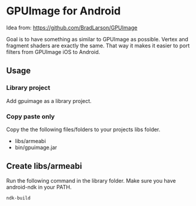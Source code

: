 # GPUImage for Android

Idea from: https://github.com/BradLarson/GPUImage

Goal is to have something as similar to GPUImage as possible. Vertex and fragment shaders are exactly the same. That way it makes it easier to port filters from GPUImage iOS to Android.

## Usage

### Library project
Add gpuimage as a library project.

### Copy paste only
Copy the the following files/folders to your projects libs folder.

* libs/armeabi
* bin/gpuimage.jar

## Create libs/armeabi
Run the following command in the library folder. Make sure you have android-ndk in your PATH.

    ndk-build